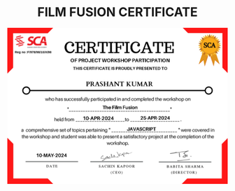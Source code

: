 <h1 align="center">FILM FUSION CERTIFICATE</h1>

<img src="https://github.com/prashant6202/FILM_FUSION/blob/main/FILM%20FUSSION%20(JAVASCRIPT%20PROJCT)_pages-to-jpg-0001.jpg"/>
